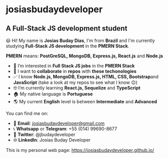 # josiasbudaydeveloper
## A Full-Stack JS development student
😃 Hi! My name is **Josias Buday Dias**, I'm from **Brazil** and I'm currently studying **Full-Stack JS development** in the **PMERN Stack**.

**PMERN** means: **PostGreSQL, MongoDB, Express.js, React.js** and **Node.js**

- 👊 I’m interested in **Full Stack JS jobs** in the **PMERN Stack**
- 🤝 I want to **collaborate** in **repos** with **these techonologies**
- ✅ I know **Node.js, MongoDB, Express.js, HTML, CSS, Bootstrap**and **JavaScript** (take a look at my repos to see what I know 😉)
- 🤓 I’m currently learning **React.js, Sequelize** and **TypeScript**
- 🏠 My native language is **Portuguese**
- 🌎 My current **English** level is between **Intermediate** and **Advanced**

You can find me on:
- 📧 **Email**: josiasbudaydeveloper@gmail.com
- 📞 **Whatsapp** or **Telegram**: +55 (014) 99690-8677
- 🐤 **Twitter**: @jbudaydeveloper
- 🌐 **LinkedIn**: Josias Buday Developer
<!-- - 🤝 **Stack Overflow**: Josias Buday Developer -->

This is my personal web page: https://josiasbudaydeveloper.github.io/
